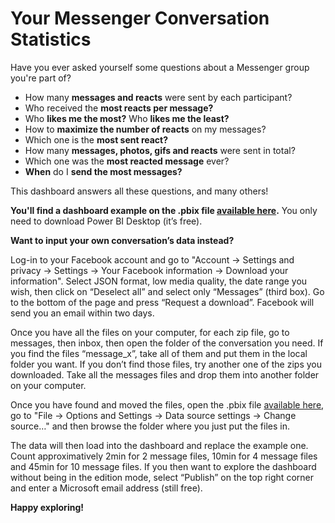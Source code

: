# Your Messenger Conversation Statistics

Have you ever asked yourself some questions about a Messenger group you're part of?

 - How many **messages and reacts** were sent by each participant?
 - Who received the **most reacts per message?**
 - Who **likes me the most?** Who **likes me the least?**
 - How to **maximize the number of reacts** on my messages?
 - Which one is the **most sent react?**
 - How many **messages, photos, gifs and reacts** were sent in total?
 - Which one was the **most reacted message** ever? 
 - **When** do I **send the most messages?**
 
This dashboard answers all these questions, and many others!

**You'll find a dashboard example on the .pbix file [available here](https://drive.google.com/drive/folders/1zJdCYKEPjFkqbHuXfCCqu2eWGndwivtn?usp=sharing).** You only need to download Power BI Desktop (it’s free). 

**Want to input your own conversation’s data instead?**

Log-in to your Facebook account and go to "Account -> Settings and privacy -> Settings -> Your Facebook information -> Download your information". Select JSON format, low media quality, the date range you wish, then click on “Deselect all” and select only “Messages” (third box). Go to the bottom of the page and press “Request a download”. Facebook will send you an email within two days.

Once you have all the files on your computer, for each zip file, go to messages, then inbox, then open the folder of the conversation you need. If you find the files “message_x”, take all of them and put them in the local folder you want. If you don’t find those files, try another one of the zips you downloaded. Take all the messages files and drop them into another folder on your computer.

Once you have found and moved the files, open the .pbix file [available here](https://drive.google.com/drive/folders/1zJdCYKEPjFkqbHuXfCCqu2eWGndwivtn?usp=sharing), go to "File -> Options and Settings -> Data source settings -> Change source…" and then browse the folder where you just put the files in. 

The data will then load into the dashboard and replace the example one. Count approximatively 2min for 2 message files, 10min for 4 message files and 45min for 10 message files. 
If you then want to explore the dashboard without being in the edition mode, select “Publish” on the top right corner and enter a Microsoft email address (still free).

**Happy exploring!**
